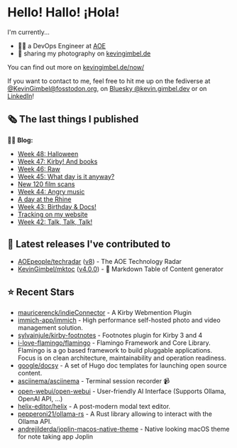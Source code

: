 # Hello! Hallo! ¡Hola!

I'm currently...
- 👨‍💻 a DevOps Engineer at [AOE](https://aoe.com)
- 📸 sharing my photography on [kevingimbel.de](https://kevingimbel.de/photography)

You can find out more on [kevingimbel.de/now/](https://kevingimbel.de/now/)

If you want to contact to me, feel free to hit me up on the fediverse at [@KevinGimbel@fosstodon.org](https://fosstodon.org/@KevinGimbel), on [Bluesky @kevin.gimbel.dev](https://bsky.app/profile/kevin.gimbel.dev) or on [LinkedIn](https://www.linkedin.com/in/kevingimbel/)!

## 🗞 The last things I published

🧑‍💻 **Blog:**

- [Week 48: Halloween](https://kevingimbel.de/blog/2024/11/week-48-halloween/)
- [Week 47: Kirby! And books](https://kevingimbel.de/blog/2024/10/week-47-kirby-and-books/)
- [Week 46: Raw](https://kevingimbel.de/blog/2024/10/week-46-raw/)
- [Week 45: What day is it anyway?](https://kevingimbel.de/blog/2024/10/week-45-what-day-is-it-anyway/)
- [New 120 film scans](https://kevingimbel.de/blog/2024/10/new-120-film-scans/)
- [Week 44: Angry music](https://kevingimbel.de/blog/2024/10/week-44-angry-music/)
- [A day at the Rhine](https://kevingimbel.de/blog/2024/10/a-day-at-the-rhine/)
- [Week 43: Birthday &amp;  Docs!](https://kevingimbel.de/blog/2024/09/week-43-birthday-docs/)
- [Tracking on my website](https://kevingimbel.de/blog/2024/09/tracking-on-my-website/)
- [Week 42: Talk, Talk, Talk!](https://kevingimbel.de/blog/2024/09/week-42-talk-talk-talk/)

## 🔭 Latest releases I've contributed to

- [AOEpeople/techradar](https://github.com/AOEpeople/techradar) ([v8](https://github.com/AOEpeople/techradar/releases/tag/v8)) - The AOE Technology Radar
- [KevinGimbel/mktoc](https://github.com/KevinGimbel/mktoc) ([v4.0.0](https://github.com/KevinGimbel/mktoc/releases/tag/v4.0.0)) - 🦀 Markdown Table of Content generator

## ⭐ Recent Stars

- [mauricerenck/indieConnector](https://github.com/mauricerenck/indieConnector) - A Kirby Webmention Plugin
- [immich-app/immich](https://github.com/immich-app/immich) - High performance self-hosted photo and video management solution.
- [sylvainjule/kirby-footnotes](https://github.com/sylvainjule/kirby-footnotes) - Footnotes plugin for Kirby 3 and 4
- [i-love-flamingo/flamingo](https://github.com/i-love-flamingo/flamingo) - Flamingo Framework and Core Library. Flamingo is a go based framework to build pluggable applications. Focus is on clean architecture, maintainability and operation readiness.
- [google/docsy](https://github.com/google/docsy) - A set of Hugo doc templates for launching open source content.
- [asciinema/asciinema](https://github.com/asciinema/asciinema) - Terminal session recorder 📹
- [open-webui/open-webui](https://github.com/open-webui/open-webui) - User-friendly AI Interface (Supports Ollama, OpenAI API, ...)
- [helix-editor/helix](https://github.com/helix-editor/helix) - A post-modern modal text editor.
- [pepperoni21/ollama-rs](https://github.com/pepperoni21/ollama-rs) - A Rust library allowing to interact with the Ollama API.
- [andrejilderda/joplin-macos-native-theme](https://github.com/andrejilderda/joplin-macos-native-theme) - Native looking macOS theme for note taking app Joplin

